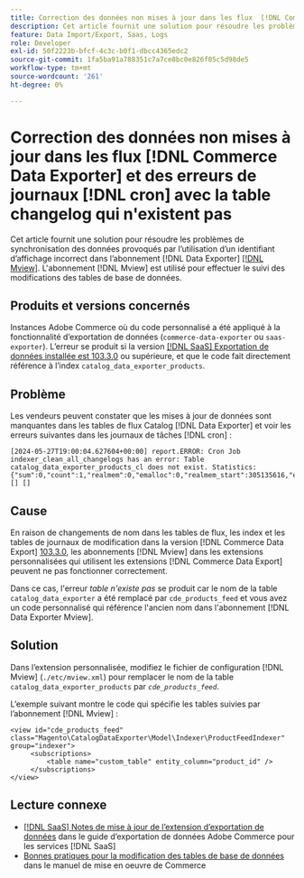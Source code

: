 ```yaml
---
title: Correction des données non mises à jour dans les flux  [!DNL Commerce Data Exporter] et les erreurs de  [!DNL cron] logs avec la table changelog n'existent pas
description: Cet article fournit une solution pour résoudre les problèmes de synchronisation des données provoqués par l’utilisation d’un ID d’affichage incorrect dans l’abonnement  [!DNL Commerce Data Exporter mview] .
feature: Data Import/Export, Saas, Logs
role: Developer
exl-id: 50f2223b-bfcf-4c3c-b0f1-dbcc4365edc2
source-git-commit: 1fa5ba91a788351c7a7ce8bc0e826f05c5d98de5
workflow-type: tm+mt
source-wordcount: '261'
ht-degree: 0%

---
```


# Correction des données non mises à jour dans les flux [!DNL Commerce Data Exporter] et des erreurs de journaux [!DNL cron] avec la table changelog qui n&#39;existent pas

Cet article fournit une solution pour résoudre les problèmes de synchronisation des données provoqués par l’utilisation d’un identifiant d’affichage incorrect dans l’abonnement [!DNL Data Exporter] [[!DNL Mview]](https://developer.adobe.com/commerce/php/development/components/indexing/#mview). L&#39;abonnement [!DNL Mview] est utilisé pour effectuer le suivi des modifications des tables de base de données.

## Produits et versions concernés

Instances Adobe Commerce où du code personnalisé a été appliqué à la fonctionnalité d’exportation de données (`commerce-data-exporter` ou `saas-exporter`). L’erreur se produit si la version [[!DNL SaaS] Exportation de données installée est 103.3.0](https://experienceleague.adobe.com/fr/docs/commerce-merchant-services/saas-data-export/release-notes#release-6) ou supérieure, et que le code fait directement référence à l’index `catalog_data_exporter_products`.

## Problème

Les vendeurs peuvent constater que les mises à jour de données sont manquantes dans les tables de flux Catalog [!DNL Data Exporter] et voir les erreurs suivantes dans les journaux de tâches [!DNL cron] :

```
[2024-05-27T19:00:04.627604+00:00] report.ERROR: Cron Job indexer_clean_all_changelogs has an error: Table catalog_data_exporter_products_cl does not exist. Statistics: {"sum":0,"count":1,"realmem":0,"emalloc":0,"realmem_start":305135616,"emalloc_start":283210384} [] [] 
```

## Cause

En raison de changements de nom dans les tables de flux, les index et les tables de journaux de modification dans la version [!DNL Commerce Data Export] [ 103.3.0](https://experienceleague.adobe.com/fr/docs/commerce-merchant-services/saas-data-export/release-notes#release-9), les abonnements [!DNL Mview] dans les extensions personnalisées qui utilisent les extensions [!DNL Commerce Data Export] peuvent ne pas fonctionner correctement.

Dans ce cas, l&#39;erreur *table n&#39;existe pas* se produit car le nom de la table `catalog_data_exporter` a été remplacé par `cde_products_feed` et vous avez un code personnalisé qui référence l&#39;ancien nom dans l&#39;abonnement [!DNL Data Exporter Mview].

## Solution

Dans l’extension personnalisée, modifiez le fichier de configuration [!DNL Mview] (```./etc/mview.xml```) pour remplacer le nom de la table `catalog_data_exporter_products` par *`cde_products_feed`*.

L’exemple suivant montre le code qui spécifie les tables suivies par l’abonnement [!DNL Mview] :

```
<view id="cde_products_feed" class="Magento\CatalogDataExporter\Model\Indexer\ProductFeedIndexer" group="indexer">
     <subscriptions>
         <table name="custom_table" entity_column="product_id" />
     </subscriptions>
</view>
```

## Lecture connexe

* [[!DNL SaaS] Notes de mise à jour de l’extension d’exportation de données](https://experienceleague.adobe.com/fr/docs/commerce-merchant-services/saas-data-export/release-notes) dans le guide d’exportation de données Adobe Commerce pour les services [!DNL SaaS]
* [ Bonnes pratiques pour la modification des tables de base de données](https://experienceleague.adobe.com/fr/docs/commerce-operations/implementation-playbook/best-practices/development/modifying-core-and-third-party-tables#why-adobe-recommends-avoiding-modifications) dans le manuel de mise en oeuvre de Commerce

